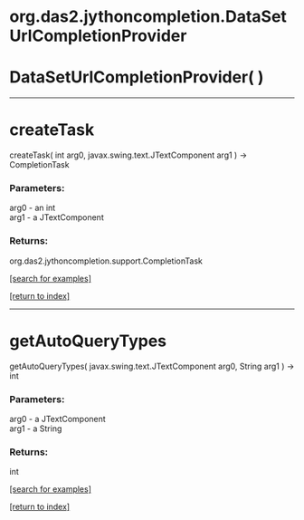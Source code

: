 # org.das2.jythoncompletion.DataSetUrlCompletionProvider



# DataSetUrlCompletionProvider( )


***
<a name="createTask"></a>
# createTask
createTask( int arg0, javax.swing.text.JTextComponent arg1 ) &rarr; CompletionTask



### Parameters:
arg0 - an int
<br>arg1 - a JTextComponent

### Returns:
org.das2.jythoncompletion.support.CompletionTask


<a href="https://github.com/autoplot/dev/search?q=createTask&unscoped_q=createTask">[search for examples]</a>

<a href="https://github.com/autoplot/documentation/blob/master/javadoc/index-all.md">[return to index]</a>

***
<a name="getAutoQueryTypes"></a>
# getAutoQueryTypes
getAutoQueryTypes( javax.swing.text.JTextComponent arg0, String arg1 ) &rarr; int



### Parameters:
arg0 - a JTextComponent
<br>arg1 - a String

### Returns:
int


<a href="https://github.com/autoplot/dev/search?q=getAutoQueryTypes&unscoped_q=getAutoQueryTypes">[search for examples]</a>

<a href="https://github.com/autoplot/documentation/blob/master/javadoc/index-all.md">[return to index]</a>

